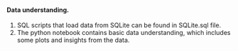 #### Data understanding.

1. SQL scripts that load data from SQLite can be found in SQLite.sql file.
2. The python notebook contains basic data understanding, which includes some plots and insights from the data.